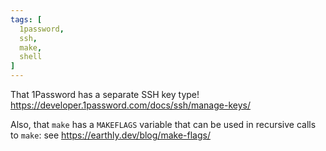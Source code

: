 ```yaml
---
tags: [
  1password,
  ssh,
  make,
  shell
]
---
```

That 1Password has a separate SSH key type! https://developer.1password.com/docs/ssh/manage-keys/

Also, that `make` has a `MAKEFLAGS` variable that can be used in recursive calls to `make`: see
https://earthly.dev/blog/make-flags/
